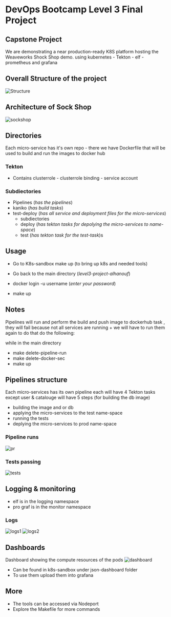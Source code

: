 # DevOps Bootcamp Level 3 Final Project

## Capstone Project

We are demonstrating a near production-ready K8S platform hosting the Weaveworks Shock Shop demo. using kubernetes - Tekton - elf - prometheus and grafana

## Overall Structure of the project
![Structure](documents/assets/piplines_with_logo.png)

## Architecture of Sock Shop
![sockshop](documents/assets/Architecture.png)

## Directories 
Each micro-service has it's own repo - there we have Dockerfile that will be used to build and run the images to docker hub

### Tekton 
- Contains clusterrole - clusterrole binding - service account

### Subdiectories
- Pipelines (*has the pipelines*)
- kaniko (*has build tasks*)
- test-deploy (*has all service and deployment files for the micro-services*)
	- subdiectories
	- deploy (*has tekton tasks for depolying the micro-services to name-space*)
	- test (*has tekton task for the test-task*)s
## Usage
- Go to K8s-sandbox make up (to bring up k8s and needed tools)

- Go back to the main directory (*level3-project-alhanouf*)
- docker login -u username (*enter your password*)
- make up

## Notes
Pipelines will run and perform the build and push image to dockerhub task , they will fail because not all services are running + we will have to run them again to do that do the following:

while in the main directory 
- make delete-pipeline-run 
- make delete-docker-sec
- make up 

## Pipelines structure 

Each micro-services has its own pipeline each will have 4 Tekton tasks except user & catalouge will have 5 steps (for building the db image)
- building the image and or db
- applying the micro-services to the test name-space 
- running the tests
- deplying the micro-services to prod name-space

### Pipeline runs 
![pr](documents/assets/pipelines_succ_run.png)

### Tests passing
![tests](documents/assets/running_tests.png)

## Logging & monitoring 
- elf is in the logging namespace
- pro graf is in the monitor namespace 

### Logs 
![logs1](documents/assets/logs1.png)
![logs2](documents/assets/logs2.png)

## Dashboards
Dashboard showing the compute resources of the pods
![dashboard](documents/assets/resources-dashboard.png)
- Can be found in k8s-sandbox under json-dashboard folder
- To use them upload them into grafana


## More
 
- The tools can be accessed via Nodeport
- Explore the Makefile for more commands 

